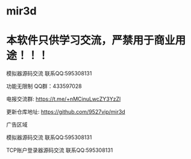 # mir3d
# 本软件只供学习交流，严禁用于商业用途！！！

模拟器源码交流 联系QQ:595308131

功能无限制 QQ群：433597028

电报交流群: https://t.me/+nMCinuLwcZY3YzZl

更新仓库地址: https://github.com/9527vip/mir3d

广告区域

模拟器源码交流 联系QQ:595308131

TCP账户登录器源码交流 联系QQ:595308131
